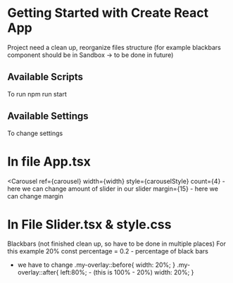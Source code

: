 # Getting Started with Create React App
Project need a clean up, reorganize files structure (for example blackbars component should be in Sandbox -> to be done in future)
## Available Scripts

To run npm run start


## Available Settings
To change settings
# In file App.tsx
<Carousel
  ref={carousel}
  width={width}
  style={carouselStyle}
  count={4} - here we can change amount of slider in our slider
  margin={15} - here we can change margin
>

# In File Slider.tsx & style.css
Blackbars (not finished clean up, so have to be done in multiple places)
For this example 20%
const percentage = 0.2 - percentage of black bars
+ we have to change 
  .my-overlay::before{
  width: 20%;
}
.my-overlay::after{
  left:80%;  - (this is 100% - 20%)
  width: 20%;
}